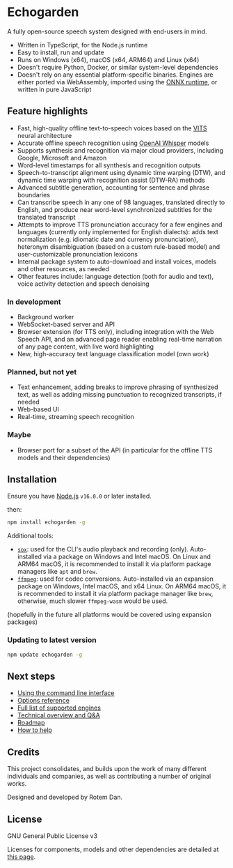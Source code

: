 # Echogarden

A fully open-source speech system designed with end-users in mind.

* Written in TypeScript, for the Node.js runtime
* Easy to install, run and update
* Runs on Windows (x64), macOS (x64, ARM64) and Linux (x64)
* Doesn't require Python, Docker, or similar system-level dependencies
* Doesn't rely on any essential platform-specific binaries. Engines are either ported via WebAssembly, imported using the [ONNX runtime](https://onnxruntime.ai/), or written in pure JavaScript

## Feature highlights

* Fast, high-quality offline text-to-speech voices based on the [VITS](https://github.com/jaywalnut310/vits) neural architecture
* Accurate offline speech recognition using [OpenAI Whisper](https://openai.com/research/whisper) models
* Supports synthesis and recognition via major cloud providers, including Google, Microsoft and Amazon
* Word-level timestamps for all synthesis and recognition outputs
* Speech-to-transcript alignment using dynamic time warping (DTW), and dynamic time warping with recognition assist (DTW-RA) methods
* Advanced subtitle generation, accounting for sentence and phrase boundaries
* Can transcribe speech in any one of 98 languages, translated directly to English, and produce near word-level synchronized subtitles for the translated transcript
* Attempts to improve TTS pronunciation accuracy for a few engines and languages (currently only implemented for English dialects): adds text normalization (e.g. idiomatic date and currency pronunciation), heteronym disambiguation (based on a custom rule-based model) and user-customizable pronunciation lexicons
* Internal package system to auto-download and install voices, models and other resources, as needed
* Other features include: language detection (both for audio and text), voice activity detection and speech denoising

### In development

* Background worker
* WebSocket-based server and API
* Browser extension (for TTS only), including integration with the Web Speech API, and an advanced page reader enabling real-time narration of any page content, with live word highlighting
* New, high-accuracy text language classification model (own work)

### Planned, but not yet

* Text enhancement, adding breaks to improve phrasing of synthesized text, as well as adding missing punctuation to recognized transcripts, if needed
* Web-based UI
* Real-time, streaming speech recognition

### Maybe

* Browser port for a subset of the API (in particular for the offline TTS models and their dependencies)

## Installation

Ensure you have [Node.js](https://nodejs.org/) `v16.0.0` or later installed.

then:
```bash
npm install echogarden -g
```

Additional tools:
* [`sox`](https://sourceforge.net/projects/sox/): used for the CLI's audio playback and recording (only). Auto-installed via a package on Windows and Intel macOS. On Linux and ARM64 macOS, it is recommended to install it via platform package managers like `apt` and `brew`.
* [`ffmpeg`](https://ffmpeg.org/download.html): used for codec conversions. Auto-installed via an expansion package on Windows, Intel macOS, and x64 Linux. On ARM64 macOS, it is recommended to install it via platform package manager like `brew`, otherwise, much slower `ffmpeg-wasm` would be used.

(hopefully in the future all platforms would be covered using expansion packages)

### Updating to latest version

```bash
npm update echogarden -g
```

## Next steps

* [Using the command line interface](docs/CLI.md)
* [Options reference](docs/Options.md)
* [Full list of supported engines](docs/Engines.md)
* [Technical overview and Q&A](docs/Technical.md)
* [Roadmap](docs/Roadmap.md)
* [How to help](docs/Development.md)

## Credits

This project consolidates, and builds upon the work of many different individuals and companies, as well as contributing a number of original works.

Designed and developed by Rotem Dan.

## License

GNU General Public License v3

Licenses for components, models and other dependencies are detailed at [this page](docs/Licenses.md).
